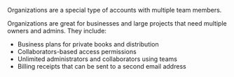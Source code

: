 Organizations are a special type of accounts with multiple team members.

Organizations are great for businesses and large projects that need multiple owners and admins. They include:

* Business plans for private books and distribution
* Collaborators-based access permissions
* Unlimited administrators and collaborators using teams
* Billing receipts that can be sent to a second email address

